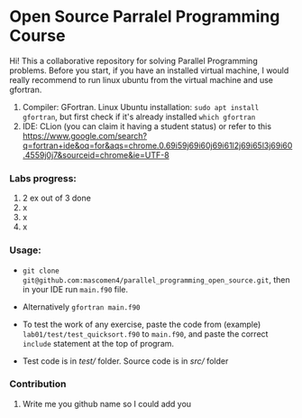 # Open Source Parralel Programming Course

Hi! This a collaborative repository for solving Parallel Programming problems. 
Before you start, if you have an installed virtual machine, I would really recommend to run linux ubuntu from the virtual machine and use gfortran. 

1. Compiler: GFortran. Linux Ubuntu installation: ``` sudo apt install gfortran ```, but first check if it's already installed ``` which gfortran ```
2. IDE: CLion (you can claim it having a student status) or refer to this https://www.google.com/search?q=fortran+ide&oq=for&aqs=chrome.0.69i59j69i60j69i61l2j69i65l3j69i60.4559j0j7&sourceid=chrome&ie=UTF-8

### Labs progress:
1. 2 ex out of 3 done
2. x
3. x
4. x


### Usage:
- ``` git clone git@github.com:mascomen4/parallel_programming_open_source.git ```, then in your IDE run ``` main.f90 ``` file.  

- Alternatively ``` gfortran main.f90 ```  

- To test the work of any exercise, paste the code from (example) ``` lab01/test/test_quicksort.f90 ``` to ``` main.f90 ```, and paste the correct ``` include ``` statement at the top of program.

- Test code is in *test/*  folder. Source code is in *src/*  folder

### Contribution 
1. Write me you github name so I could add you 
